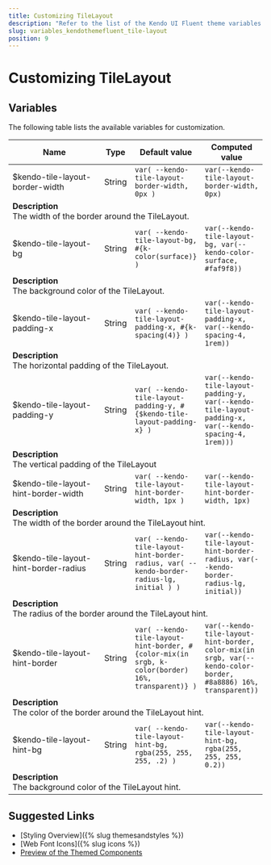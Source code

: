 ```yaml
---
title: Customizing TileLayout
description: "Refer to the list of the Kendo UI Fluent theme variables available for customization."
slug: variables_kendothemefluent_tile-layout
position: 9
---
```


# Customizing TileLayout

## Variables

The following table lists the available variables for customization.

<table class="theme-variables">
    <colgroup>
    <col style="width: 200px; white-space:nowrap;" />
    <col />
    <col />
    <col />
</colgroup>
<thead>
    <tr>
        <th>Name</th>
        <th>Type</th>
        <th>Default value</th>
        <th>Computed value</th>
    </tr>
</thead>
<tbody>
        <tr>
    <td>$kendo-tile-layout-border-width</td>
    <td>String</td>
    <td><code>var( --kendo-tile-layout-border-width, 0px )</code></td>
    <td><code>var(--kendo-tile-layout-border-width, 0px)</code></td>
</tr>
<tr>
    <td colspan="4" class="theme-variables-description-container"><div><b>Description</b><div class="theme-variables-description">The width of the border around the TileLayout.</div></div>
    </td>
</tr>
<tr>
    <td>$kendo-tile-layout-bg</td>
    <td>String</td>
    <td><code>var( --kendo-tile-layout-bg, #{k-color(surface)} )</code></td>
    <td><code>var(--kendo-tile-layout-bg, var(--kendo-color-surface, #faf9f8))</code></td>
</tr>
<tr>
    <td colspan="4" class="theme-variables-description-container"><div><b>Description</b><div class="theme-variables-description">The background color of the TileLayout.</div></div>
    </td>
</tr>
<tr>
    <td>$kendo-tile-layout-padding-x</td>
    <td>String</td>
    <td><code>var( --kendo-tile-layout-padding-x, #{k-spacing(4)} )</code></td>
    <td><code>var(--kendo-tile-layout-padding-x, var(--kendo-spacing-4, 1rem))</code></td>
</tr>
<tr>
    <td colspan="4" class="theme-variables-description-container"><div><b>Description</b><div class="theme-variables-description">The horizontal padding of the TileLayout.</div></div>
    </td>
</tr>
<tr>
    <td>$kendo-tile-layout-padding-y</td>
    <td>String</td>
    <td><code>var( --kendo-tile-layout-padding-y, #{$kendo-tile-layout-padding-x} )</code></td>
    <td><code>var(--kendo-tile-layout-padding-y, var(--kendo-tile-layout-padding-x, var(--kendo-spacing-4, 1rem)))</code></td>
</tr>
<tr>
    <td colspan="4" class="theme-variables-description-container"><div><b>Description</b><div class="theme-variables-description">The vertical padding of the TileLayout</div></div>
    </td>
</tr>
<tr>
    <td>$kendo-tile-layout-hint-border-width</td>
    <td>String</td>
    <td><code>var( --kendo-tile-layout-hint-border-width, 1px )</code></td>
    <td><code>var(--kendo-tile-layout-hint-border-width, 1px)</code></td>
</tr>
<tr>
    <td colspan="4" class="theme-variables-description-container"><div><b>Description</b><div class="theme-variables-description">The width of the border around the TileLayout hint.</div></div>
    </td>
</tr>
<tr>
    <td>$kendo-tile-layout-hint-border-radius</td>
    <td>String</td>
    <td><code>var( --kendo-tile-layout-hint-border-radius, var( --kendo-border-radius-lg, initial ) )</code></td>
    <td><code>var(--kendo-tile-layout-hint-border-radius, var(--kendo-border-radius-lg, initial))</code></td>
</tr>
<tr>
    <td colspan="4" class="theme-variables-description-container"><div><b>Description</b><div class="theme-variables-description">The radius of the border around the TileLayout hint.</div></div>
    </td>
</tr>
<tr>
    <td>$kendo-tile-layout-hint-border</td>
    <td>String</td>
    <td><code>var( --kendo-tile-layout-hint-border, #{color-mix(in srgb, k-color(border) 16%, transparent)} )</code></td>
    <td><code>var(--kendo-tile-layout-hint-border, color-mix(in srgb, var(--kendo-color-border, #8a8886) 16%, transparent))</code></td>
</tr>
<tr>
    <td colspan="4" class="theme-variables-description-container"><div><b>Description</b><div class="theme-variables-description">The color of the border around the TileLayout hint.</div></div>
    </td>
</tr>
<tr>
    <td>$kendo-tile-layout-hint-bg</td>
    <td>String</td>
    <td><code>var( --kendo-tile-layout-hint-bg, rgba(255, 255, 255, .2) )</code></td>
    <td><code>var(--kendo-tile-layout-hint-bg, rgba(255, 255, 255, 0.2))</code></td>
</tr>
<tr>
    <td colspan="4" class="theme-variables-description-container"><div><b>Description</b><div class="theme-variables-description">The background color of the TileLayout hint.</div></div>
    </td>
</tr>
</tbody>
</table>

## Suggested Links

* [Styling Overview]({% slug themesandstyles %})
* [Web Font Icons]({% slug icons %})
* [Preview of the Themed Components](../)

